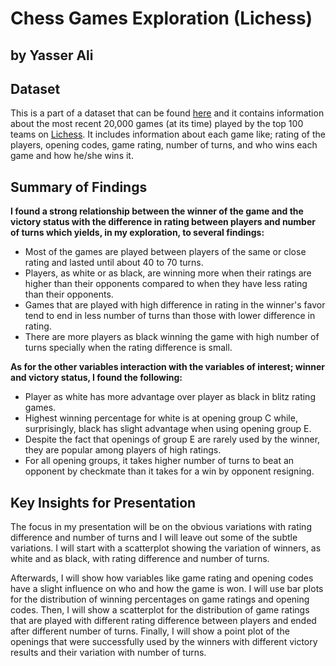 # Chess Games Exploration (Lichess)
## by Yasser Ali


## Dataset

This is a part of a dataset that can be found [here](https://www.kaggle.com/datasnaek/chess) and it contains information about the most recent 20,000 games
 (at its time) played by the top 100 teams on [Lichess](https://www.lichess.org).
 It includes information about each game like; rating of the players, 
opening codes, game rating, number of turns, and who wins each game and how he/she wins it.<br>


## Summary of Findings

**I found a strong relationship between the winner of the game and the victory status with the difference in rating between players and number of turns which yields, in my exploration, to several findings:**<br>


* Most of the games are played between players of the same or close rating and lasted until about 40 to 70 turns.<br>
* Players, as white or as black, are winning more when their ratings are higher than their opponents compared to when they have less rating than their opponents.<br>
* Games that are played with high difference in rating in the winner's favor tend to end in less number of turns than those with lower difference in rating.<br>
* There are more players as black winning the game with high number of turns specially when the rating difference is small.<br>



**As for the other variables interaction with the variables of interest; winner and victory status, I found the following:**<br>


* Player as white has more advantage over player as black in blitz rating games.<br>
* Highest winning percentage for white is at opening group C while, surprisingly, black has slight advantage when using opening group E.<br>
* Despite the fact that openings of group E are rarely used by the winner, they are popular among players of high ratings.<br>
* For all opening groups, it takes higher number of turns to beat an opponent by checkmate than it takes for a win by opponent resigning.<br>


## Key Insights for Presentation

The focus in my presentation will be on the obvious variations with rating difference and number of turns and I will  leave out some of the subtle variations. 
I will start with a scatterplot showing the variation of winners, as white and as black, with rating difference and number of turns.<br>


Afterwards, I will show how variables like game rating and opening codes have a slight influence on who and how the game is won.
I will use bar plots for the distribution of winning percentages on game ratings and opening codes.
Then, I will show a scatterplot for the distribution of game ratings that are played with different rating difference between players and ended after different number of turns.
Finally, I will show a point plot of the openings that were successfully used by the winners with different victory results and their variation with number of turns.<br>

